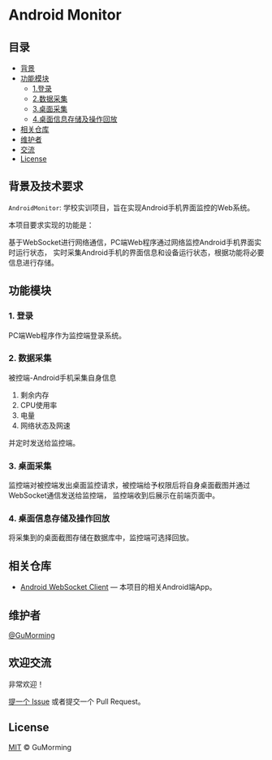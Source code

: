 # Android Monitor

## 目录

- [背景](#背景及技术要求)
- [功能模块](#功能模块)
    - [1.登录](#1-登录)
    - [2.数据采集](#2-数据采集)
    - [3.桌面采集](#3-桌面采集)
    - [4.桌面信息存储及操作回放](#4-桌面信息存储及操作回放)
- [相关仓库](#相关仓库)
- [维护者](#维护者)
- [交流](#欢迎交流)
- [License](#License)

## 背景及技术要求

`AndroidMonitor`: 学校实训项目，旨在实现Android手机界面监控的Web系统。

本项目要求实现的功能是：

基于WebSocket进行网络通信，PC端Web程序通过网络监控Android手机界面实时运行状态，
实时采集Android手机的界面信息和设备运行状态，根据功能将必要信息进行存储。

## 功能模块

### 1. 登录

PC端Web程序作为监控端登录系统。

### 2. 数据采集

被控端-Android手机采集自身信息

1. 剩余内存
2. CPU使用率
3. 电量
4. 网络状态及网速

并定时发送给监控端。

### 3. 桌面采集

监控端对被控端发出桌面监控请求，被控端给予权限后将自身桌面截图并通过WebSocket通信发送给监控端，
监控端收到后展示在前端页面中。

### 4. 桌面信息存储及操作回放

将采集到的桌面截图存储在数据库中，监控端可选择回放。

## 相关仓库

- [Android WebSocket Client](https://github.com/GuMorming/AndroidWebSocketClient) — 本项目的相关Android端App。

## 维护者

[@GuMorming](https://github.com/GuMorming)

## 欢迎交流

非常欢迎！

[提一个 Issue](https://github.com/GuMorming/AndroidMonitor/issues/new) 或者提交一个 Pull Request。

## License

[MIT](LICENSE) © GuMorming